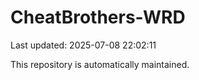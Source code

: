 # CheatBrothers-WRD

Last updated: 2025-07-08 22:02:11

This repository is automatically maintained.
